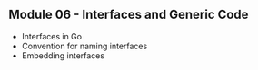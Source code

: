 ## Module 06 - Interfaces and Generic Code

- Interfaces in Go
- Convention for naming interfaces
- Embedding interfaces
